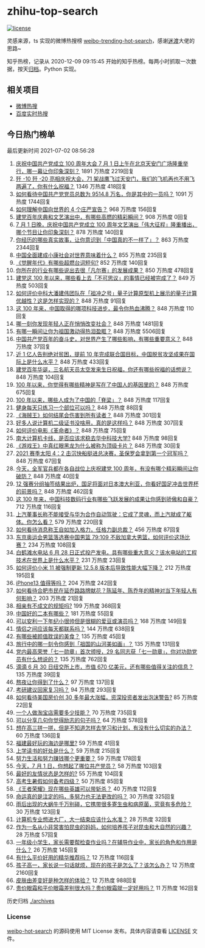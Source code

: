 # zhihu-top-search

[![license](https://img.shields.io/github/license/Arrackisarookie/zhihu-top-search)](https://github.com/Arrackisarookie/zhihu-top-search/blob/master/LICENSE)

灵感来源，ts 实现的微博热搜榜 [weibo-trending-hot-search](https://github.com/justjavac/weibo-trending-hot-search)，感谢[迷渡](https://github.com/justjavac)大佬的思路~

知乎热榜，记录从 2020-12-09 09:15:45 开始的知乎热榜。每两小时抓取一次数据，按天[归档](./archives)。Python 实现。

## 相关项目
+ [微博热搜](https://github.com/Arrackisarookie/weibo-hot-search)
+ [百度实时热搜](https://github.com/Arrackisarookie/baidu-hot-search)

## 今日热门榜单

<!-- Rank Begin -->

最后更新时间 2021-07-02 08:56:28

1. [庆祝中国共产党成立 100 周年大会 7 月 1 日上午在北京天安门广场隆重举行，哪一幕让你印象深刻？](https://www.zhihu.com/question/469219832) 1891 万热度 2219回复
1. [歼 -10 歼 -20 亮相庆祝大会，71 架战鹰飞过天安门，我们的飞机再也不用飞两遍了，你有什么祝福？](https://www.zhihu.com/question/469230952) 1346 万热度 418回复
1. [如何看待中国共产党党员总数为 9514.8 万名，你是其中的一员吗？](https://www.zhihu.com/question/469009557) 1091 万热度 1744回复
1. [如何理解中国向世界的 4 个庄严宣告？](https://www.zhihu.com/question/469269512) 968 万热度 156回复
1. [建党百年庆典和文艺演出中，有哪些高燃的精彩瞬间？](https://www.zhihu.com/special/1393929772259581952) 908 万热度 0回复
1. [7 月 1 日晚，庆祝中国共产党成立 100 周年文艺演出「伟大征程」隆重播出，哪个节目让你印象深刻？](https://www.zhihu.com/question/469370926) 878 万热度 140回复
1. [你经历的哪些真实故事，让你意识到「中国真的不一样了」？](https://www.zhihu.com/question/429896850) 863 万热度 2344回复
1. [中国全面建成小康社会对世界意味着什么？](https://www.zhihu.com/question/469243529) 855 万热度 235回复
1. [《觉醒年代》有哪些超燃台词短句?](https://www.zhihu.com/question/463340352) 852 万热度 140回复
1. [你所在的行业有哪些说出去很「凡尔赛」的发展成果？](https://www.zhihu.com/question/447184680) 850 万热度 478回复
1. [建党这 100 年以来，哪些看上去「不可思议」的事情已经被完成了？](https://www.zhihu.com/question/468798487) 849 万热度 503回复
1. [如何评价中科大潘建伟团队在「祖冲之号」量子计算原型机上展示的量子计算优越性？这是怎样实现的？](https://www.zhihu.com/question/468741820) 848 万热度 91回复
1. [这 100 年来，中国取得的哪项科技进步，最令你热血沸腾？](https://www.zhihu.com/question/469247582) 848 万热度 110回复
1. [哪一刻你发现年轻人正在悄悄改变社会？](https://www.zhihu.com/question/447184915) 848 万热度 1481回复
1. [有哪一瞬间让你为祖国激动得热泪盈眶？](https://www.zhihu.com/question/276636947) 848 万热度 5506回复
1. [中国共产党百年的奋斗史，对世界产生了哪些影响，有哪些重要意义？](https://www.zhihu.com/question/469274581) 848 万热度 37回复
1. [近 1 亿人告别绝对贫困，提前 10 年完成联合国目标，中国脱贫攻坚成果在国际上是什么水平？](https://www.zhihu.com/question/446264543) 848 万热度 433回复
1. [建党百年华诞，三名航天员太空发来生日祝福，你还有哪些祝福的话想说？](https://www.zhihu.com/question/469119958) 848 万热度 104回复
1. [100 年以来，你觉得有哪些精神是写在了中国人的基因里的？](https://www.zhihu.com/question/468804235) 848 万热度 675回复
1. [100 年以来，哪些人成为了中国的「脊梁」？](https://www.zhihu.com/question/469067940) 848 万热度 117回复
1. [健身每天只练习一个部位可以吗？](https://www.zhihu.com/question/402800360) 848 万热度 88回复
1. [《海贼王》如何结尾会伤害到所有读者？](https://www.zhihu.com/question/453888306) 848 万热度 301回复
1. [好多人说计算机二级证书没啥用，真的是这样吗？](https://www.zhihu.com/question/432050455) 848 万热度 307回复
1. [如何评价电影《革命者》？](https://www.zhihu.com/question/457600870) 848 万热度 75回复
1. [南大计算机卡线，是否应该求稳去华中科技大学?](https://www.zhihu.com/question/467391928) 848 万热度 98回复
1. [《游戏王》中真红眼黑龙为什么被称为顶级卡片？](https://www.zhihu.com/question/24348322) 848 万热度 30回复
1. [2021 赛季太阳 4：2 击沉快船挺进总决赛，圣保罗会拿到第一个冠军吗？](https://www.zhihu.com/question/469262115) 848 万热度 67回复
1. [今天，全军官兵都在各自战位上庆祝建党 100 周年，有没有哪个精彩瞬间让你破防？](https://www.zhihu.com/question/469245739) 848 万热度 40回复
1. [12 强赛分组抽签结果出炉，国足将面对日本澳大利亚，你看好国足冲击世界杯的前景吗？](https://www.zhihu.com/question/469309297) 848 万热度 462回复
1. [这 100 年来，中国科技数码行业有哪些飞跃发展的成果让你感到骄傲和自豪？](https://www.zhihu.com/question/468832684) 712 万热度 116回复
1. [上汽董事长称不能接受与华为合作自动驾驶：它成了灵魂，而上汽就成了躯体。你怎么看？](https://www.zhihu.com/question/469323054) 579 万热度 220回复
1. [如何看待消息称王自如加入格力，任格力副总裁？](https://www.zhihu.com/question/465492294) 456 万热度 87回复
1. [东京奥运会男篮落选赛中国男篮 79:109 不敌加拿大男篮，如何评价这场比赛？](https://www.zhihu.com/question/469226684) 234 万热度 108回复
1. [白鹤滩水电站 6 月 28 日正式投产发电，具有哪些重大意义？该水电站的工程技术在世界上是什么水平？](https://www.zhihu.com/question/468406905) 231 万热度 23回复
1. [如何评价小米 11 被强制更新 12.5.8 版本后导致性能大幅下降？](https://www.zhihu.com/question/466557336) 212 万热度 195回复
1. [iPhone13 值得等吗？](https://www.zhihu.com/question/445568012) 204 万热度 242回复
1. [如何看待合肥市民在延乔路路牌献花？陈延年、陈乔年的精神对当下年轻人有何影响？](https://www.zhihu.com/question/469128325) 203 万热度 21回复
1. [相亲有不成文的规矩吗?](https://www.zhihu.com/question/453068049) 199 万热度 368回复
1. [中国好的二本有哪些？](https://www.zhihu.com/question/282553012) 181 万热度 55回复
1. [可以安利一下年纪小很帅但是很糊的爱豆或演员吗？](https://www.zhihu.com/question/458588894) 168 万热度 149回复
1. [情侣之间应该每天都联系吗？](https://www.zhihu.com/question/447408356) 144 万热度 638回复
1. [有哪些被颜值耽误的美食？](https://www.zhihu.com/question/463302536) 135 万热度 45回复
1. [旅行中的哪一刻令你感到「祖国的山河美如画」？](https://www.zhihu.com/question/468764145) 135 万热度 131回复
1. [党内最高荣誉「七一勋章」首次颁授，29 名同志获「七一勋章」，你对功勋党员有什么想说的？](https://www.zhihu.com/question/468683456) 135 万热度 762回复
1. [滴滴 6 月 30 日纽交所上市，市值 670 亿美元，还有哪些值得关注的信息？](https://www.zhihu.com/question/469170831) 135 万热度 39回复
1. [熬夜让你得到了什么？](https://www.zhihu.com/question/466329074) 97 万热度 137回复
1. [考研建议回家复习吗？](https://www.zhihu.com/question/436085854) 94 万热度 293回复
1. [如何看待美国房价创 30 多年最大涨幅，资深投资者发出泡沫警告?](https://www.zhihu.com/question/468992825) 85 万热度 22回复
1. [一个人做淘宝店需要多少技能？](https://www.zhihu.com/question/21030919) 70 万热度 735回复
1. [可以分享几句你觉得励志的句子吗？](https://www.zhihu.com/question/462684741) 64 万热度 578回复
1. [想在高三拼一拼，但是不知道怎样去学习和计划，有没有什么切实的办法？](https://www.zhihu.com/question/467995879) 60 万热度 136回复
1. [福建最好玩的海边是哪里?](https://www.zhihu.com/question/463975941) 59 万热度 41回复
1. [上学读书的好处是什么？](https://www.zhihu.com/question/466708151) 59 万热度 215回复
1. [努力生活和努力赚钱哪个更重要？](https://www.zhihu.com/question/466534018) 59 万热度 178回复
1. [今天，7 月 1 日，你想起了哪位共产党员？](https://www.zhihu.com/question/469216571) 58 万热度 103回复
1. [最好的友情状态是怎样的?](https://www.zhihu.com/question/24091183) 55 万热度 104回复
1. [高考生暑假如何备考四级？](https://www.zhihu.com/question/464509224) 50 万热度 85回复
1. [《王者荣耀》现在哪些英雄可以带斩杀？](https://www.zhihu.com/question/466600116) 40 万热度 112回复
1. [命运真的是注定的吗，多努力也无法更改的吗？](https://www.zhihu.com/question/468059308) 30 万热度 325回复
1. [雨后出现的大蜗牛千万别碰，它携带很多寄生虫和病原菌，究竟有多危险？](https://www.zhihu.com/question/468733508) 30 万热度 123回复
1. [计算机专业想进大厂，大一结束应该什么水准？](https://www.zhihu.com/question/450241362) 28 万热度 32回复
1. [作为一名从小非常害怕昆虫的妈妈，如何培养孩子对昆虫和大自然的兴趣？](https://www.zhihu.com/question/468299114) 28 万热度 57回复
1. [一年级小学生，家长需要帮检查作业吗？在辅导作业中，家长的角色和作用是什么？](https://www.zhihu.com/question/466551332) 26 万热度 145回复
1. [有什么平价好用的精华推荐吗？](https://www.zhihu.com/question/39844456) 12 万热度 116回复
1. [孩子高一，家长说一句话就烦，现在的孩子是怎么了？该怎么办？](https://www.zhihu.com/question/446145871) 12 万热度 2160回复
1. [皮肤由差变好是种怎样的体验？](https://www.zhihu.com/question/37375085) 12 万热度 988回复
1. [贵价眼霜和平价眼霜差别很大吗？贵价眼霜就一定好用吗？](https://www.zhihu.com/question/309788732) 11 万热度 162回复
<!-- Rank End -->

历史归档 [./archives](./archives)

### License

[weibo-hot-search](https://github.com/Arrackisarookie/zhihu-top-search) 的源码使用 MIT License 发布。具体内容请查看 [LICENSE](./LICENSE) 文件。
